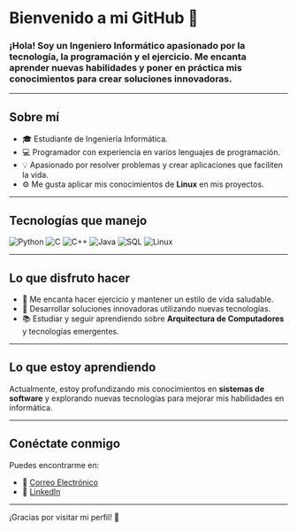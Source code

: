 
<!--
**sheshe0529/sheshe0529** is a ✨ _special_ ✨ repository because its `README.md` (this file) appears on your GitHub profile.

Here are some ideas to get you started:

- 🔭 I’m currently working on ...
- 🌱 I’m currently learning ...
- 👯 I’m looking to collaborate on ...
- 🤔 I’m looking for help with ...
- 💬 Ask me about ...
- 📫 How to reach me: ...
- 😄 Pronouns: ...
- ⚡ Fun fact: ...
-->

# Bienvenido a mi GitHub 👋

### ¡Hola! Soy un **Ingeniero Informático** apasionado por la tecnología, la programación y el ejercicio. Me encanta aprender nuevas habilidades y poner en práctica mis conocimientos para crear soluciones innovadoras.

---

## Sobre mí

- 🎓 Estudiante de Ingeniería Informática.
- 💻 Programador con experiencia en varios lenguajes de programación.
- 💡 Apasionado por resolver problemas y crear aplicaciones que faciliten la vida.
- ⚙️ Me gusta aplicar mis conocimientos de **Linux** en mis proyectos.

---

## Tecnologías que manejo

![Python](https://img.shields.io/badge/Python-3776AB?style=for-the-badge&logo=python&logoColor=white)
![C](https://img.shields.io/badge/C-A8B9CC?style=for-the-badge&logo=c&logoColor=white)
![C++](https://img.shields.io/badge/C%2B%2B-00599C?style=for-the-badge&logo=c%2B%2B&logoColor=white)
![Java](https://img.shields.io/badge/Java-007396?style=for-the-badge&logo=java&logoColor=white)
![SQL](https://img.shields.io/badge/SQL-4479A1?style=for-the-badge&logo=postgresql&logoColor=white)
![Linux](https://img.shields.io/badge/Linux-FCC624?style=for-the-badge&logo=linux&logoColor=black)

---

## Lo que disfruto hacer

- 💪 Me encanta hacer ejercicio y mantener un estilo de vida saludable.
- 🔧 Desarrollar soluciones innovadoras utilizando nuevas tecnologías.
- 📚 Estudiar y seguir aprendiendo sobre **Arquitectura de Computadores** y tecnologías emergentes.

---

## Lo que estoy aprendiendo

Actualmente, estoy profundizando mis conocimientos en **sistemas de software** y explorando nuevas tecnologías para mejorar mis habilidades en informática.

---

## Conéctate conmigo

Puedes encontrarme en:

- 📧 [Correo Electrónico](mailto:tucorreo@example.com)
- 💼 [LinkedIn](https://www.linkedin.com/in/tu-perfil)

---

¡Gracias por visitar mi perfil! 🚀

